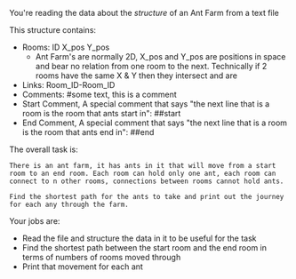 You're reading the data about the *structure* of an Ant Farm from a text file

This structure contains:

- Rooms: ID X_pos Y_pos
    - Ant Farm's are normally 2D, X_pos and Y_pos are positions in space and bear no relation from one room to the next. Technically if 2 rooms have the same X & Y then they intersect and are 
- Links: Room_ID-Room_ID
- Comments: #some text, this is a comment
- Start Comment, A special comment that says "the next line that is a room is the room that ants start in": ##start
- End Comment, A special comment that says "the next line that is a room is the room that ants end in": ##end

The overall task is:

```
There is an ant farm, it has ants in it that will move from a start room to an end room. Each room can hold only one ant, each room can connect to n other rooms, connections between rooms cannot hold ants.

Find the shortest path for the ants to take and print out the journey for each any through the farm.
```

Your jobs are:

- Read the file and structure the data in it to be useful for the task
- Find the shortest path between the start room and the end room in terms of numbers of rooms moved through
- Print that movement for each ant